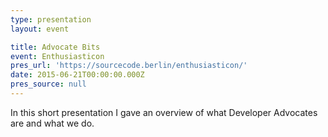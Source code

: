 ```yaml
---
type: presentation
layout: event

title: Advocate Bits
event: Enthusiasticon
pres_url: 'https://sourcecode.berlin/enthusiasticon/'
date: 2015-06-21T00:00:00.000Z
pres_source: null
---
```


In this short presentation I gave an overview of what Developer Advocates are and what we do.
